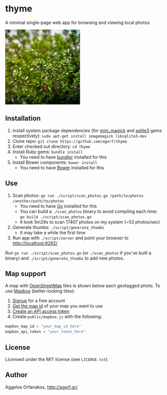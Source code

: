 # thyme

A minimal single-page web app for browsing and viewing local photos

<a href="https://www.flickr.com/photos/infobunny/7093903557"
title="thyme by poppet with a camera, on Flickr"><img
src="https://raw.githubusercontent.com/agorf/thyme/master/thyme.jpg" width="240"
height="240" alt="thyme"></a>

## Installation

1. Install system package dependencies (for [mini_magick][] and [sqlite3][] gems
   respectively): `sudo apt-get install imagemagick libsqlite3-dev`
1. Clone repo: `git clone https://github.com/agorf/thyme`
1. Enter checked out directory: `cd thyme`
1. Install Ruby gems: `bundle install`
   * You need to have [bundler][] installed for this
1. Install Bower components: `bower install`
   * You need to have [Bower][] installed for this

## Use

1. Scan photos: `go run ./script/scan_photos.go /path/to/photos
   /another/path/to/photos`
   * You need to have [Go][] installed for this
   * You can build a `./scan_photos` binary to avoid compiling each time:
     `go build ./script/scan_photos.go`
   * It took 5m29s to scan 17407 photos on my system (~53 photos/sec)
1. Generate thumbs: `./script/generate_thumbs`
   * It may take a while the first time
1. Run app with `./script/server` and point your browser to
   <http://localhost:9292/>

Run `go run ./script/scan_photos.go` (or `./scan_photos` if you've built a
binary) and `./script/generate_thumbs` to add new photos.

[mini_magick]: https://rubygems.org/gems/mini_magick
[sqlite3]: https://rubygems.org/gems/sqlite3
[bundler]: https://rubygems.org/gems/bundler
[Bower]: http://bower.io/
[Go]: http://golang.org/

## Map support

A map with [OpenStreetMap][] tiles is shown below each geotagged photo. To use
[Mapbox][] (better-looking tiles):

1. [Signup][Mapbox] for a free account
1. [Get the map id][map_id] of your map you want to use
1. [Create an API access token][token]
1. Create `public/mapbox.js` with the following:

```javascript
mapbox_map_id = "your_map_id_here"
mapbox_api_token = "your_token_here"
```

[OpenStreetMap]: http://www.openstreetmap.org/
[Mapbox]: https://www.mapbox.com/
[map_id]: https://www.mapbox.com/help/define-map-id/
[token]: https://www.mapbox.com/help/create-api-access-token/

## License

Licensed under the MIT license (see `LICENSE.txt`).

## Author

Aggelos Orfanakos, <http://agorf.gr/>

